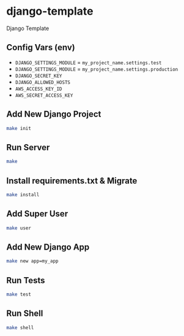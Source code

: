 # django-template
Django Template


## Config Vars (env)
- `DJANGO_SETTINGS_MODULE` = `my_project_name.settings.test`
- `DJANGO_SETTINGS_MODULE` = `my_project_name.settings.production`
- `DJANGO_SECRET_KEY`
- `DJANGO_ALLOWED_HOSTS`
- `AWS_ACCESS_KEY_ID`
- `AWS_SECRET_ACCESS_KEY`


## Add New Django Project
```bash
make init
```


## Run Server
```bash
make
```


## Install requirements.txt & Migrate
```bash
make install
```


## Add Super User
```bash
make user
```


## Add New Django App
```bash
make new app=my_app
```


## Run Tests
```bash
make test
```


## Run Shell
```bash
make shell
```
